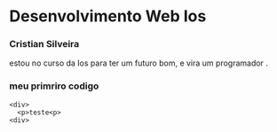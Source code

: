 # Desenvolvimento Web Ios

### Cristian Silveira

estou no curso da Ios para ter um futuro bom, e vira um programador .

### meu primriro codigo
 ```
 <div>
   <p>teste<p>
 <div>
 ```
